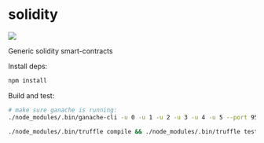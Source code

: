 # solidity

![](https://api.travis-ci.org/mixbytes/solidity.svg?branch=master)

Generic solidity smart-contracts

Install deps:
```bash
npm install
```

Build and test:
```bash
# make sure ganache is running:
./node_modules/.bin/ganache-cli -u 0 -u 1 -u 2 -u 3 -u 4 -u 5 --port 9545 --gasPrice 2000 &>/tmp/ganache.log &

./node_modules/.bin/truffle compile && ./node_modules/.bin/truffle test
```
